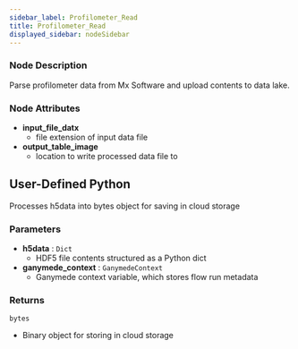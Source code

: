 ```yaml
---
sidebar_label: Profilometer_Read
title: Profilometer_Read
displayed_sidebar: nodeSidebar
---
```


### Node Description
Parse profilometer data from Mx Software and upload contents to data lake.


### Node Attributes
- **input_file_datx**
  - file extension of input data file
- **output_table_image**
  - location to write processed data file to
## User-Defined Python
Processes h5data into bytes object for saving in cloud storage


### Parameters
- **h5data** : `Dict`
    - HDF5 file contents structured as a Python dict
- **ganymede_context** : `GanymedeContext`
    - Ganymede context variable, which stores flow run metadata


### Returns
`bytes`
  - Binary object for storing in cloud storage